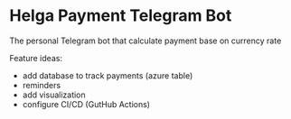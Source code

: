 # Helga Payment Telegram Bot

The personal Telegram bot that calculate payment base on currency rate

Feature ideas:
- add database to track payments (azure table)
- reminders
- add visualization
- configure CI/CD (GutHub Actions)